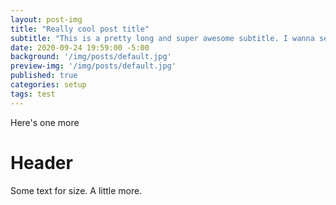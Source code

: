 ```yaml
---
layout: post-img
title: "Really cool post title"
subtitle: "This is a pretty long and super awesome subtitle. I wanna see how the preview image floats next to some longer stuff. How many lines do I need to get it to flow correctly? Probably enough now, but I'll add some more so that I don't have to go back into it. Okay, maybe just a little more."
date: 2020-09-24 19:59:00 -5:00
background: '/img/posts/default.jpg'
preview-img: '/img/posts/default.jpg'
published: true
categories: setup
tags: test
---
```

Here's one more

# Header
Some text for size. A little more.